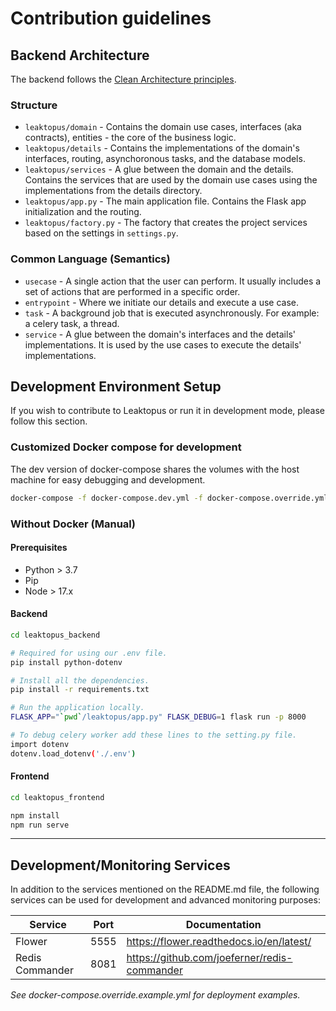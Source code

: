 # Contribution guidelines

## Backend Architecture
The backend follows the [Clean Architecture principles](https://blog.cleancoder.com/uncle-bob/2012/08/13/the-clean-architecture.html).

### Structure

* `leaktopus/domain` - Contains the domain use cases, interfaces (aka contracts), entities - the core of the business logic.
* `leaktopus/details` - Contains the implementations of the domain's interfaces, routing, asynchoronous tasks, and the database models.
* `leaktopus/services` - A glue between the domain and the details. Contains the services that are used by the domain use cases using the implementations from the details directory.
* `leaktopus/app.py` - The main application file. Contains the Flask app initialization and the routing.
* `leaktopus/factory.py` - The factory that creates the project services based on the settings in `settings.py`.

### Common Language (Semantics)
* `usecase` - A single action that the user can perform. It usually includes a set of actions that are performed in a specific order. 
* `entrypoint` - Where we initiate our details and execute a use case.
* `task` - A background job that is executed asynchronously. For example: a celery task, a thread.
* `service` - A glue between the domain's interfaces and the details' implementations. It is used by the use cases to execute the details' implementations.

## Development Environment Setup
If you wish to contribute to Leaktopus or run it in development mode, please follow this section. 

### Customized Docker compose for development
The dev version of docker-compose shares the volumes with the host machine for easy debugging and development.
```bash
docker-compose -f docker-compose.dev.yml -f docker-compose.override.yml up
```

### Without Docker (Manual)
#### Prerequisites
  - Python > 3.7
  - Pip
  - Node > 17.x
#### Backend
```bash
cd leaktopus_backend

# Required for using our .env file.
pip install python-dotenv

# Install all the dependencies.
pip install -r requirements.txt

# Run the application locally.
FLASK_APP="`pwd`/leaktopus/app.py" FLASK_DEBUG=1 flask run -p 8000

# To debug celery worker add these lines to the setting.py file.
import dotenv
dotenv.load_dotenv('./.env')
```

#### Frontend
```bash
cd leaktopus_frontend

npm install
npm run serve
```
---

## Development/Monitoring Services
In addition to the services mentioned on the README.md file,
the following services can be used for development and advanced monitoring purposes:

| Service          | Port          | Documentation                                 |
| -------------    | ------------- | -------------                                 |
| Flower           | 5555          | https://flower.readthedocs.io/en/latest/      |
| Redis Commander  | 8081          | https://github.com/joeferner/redis-commander  |

_See docker-compose.override.example.yml for deployment examples._
